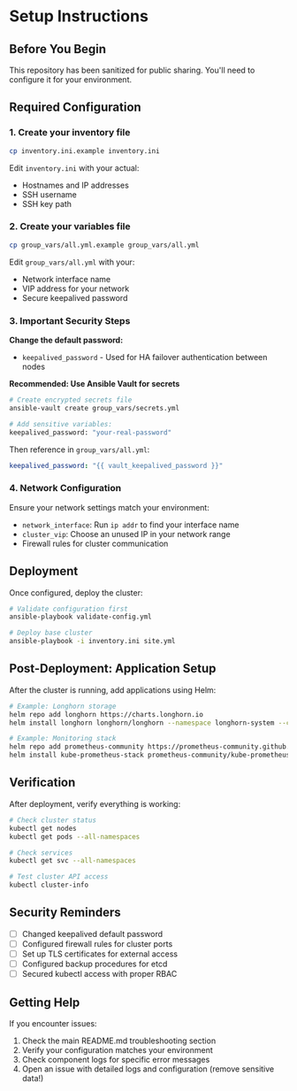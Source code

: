 # Setup Instructions

## Before You Begin

This repository has been sanitized for public sharing. You'll need to configure it for your environment.

## Required Configuration

### 1. Create your inventory file
```bash
cp inventory.ini.example inventory.ini
```

Edit `inventory.ini` with your actual:
- Hostnames and IP addresses
- SSH username
- SSH key path

### 2. Create your variables file
```bash
cp group_vars/all.yml.example group_vars/all.yml
```

Edit `group_vars/all.yml` with your:
- Network interface name
- VIP address for your network
- Secure keepalived password

### 3. Important Security Steps

**Change the default password:**
- `keepalived_password` - Used for HA failover authentication between nodes

**Recommended: Use Ansible Vault for secrets**
```bash
# Create encrypted secrets file
ansible-vault create group_vars/secrets.yml

# Add sensitive variables:
keepalived_password: "your-real-password"
```

Then reference in `group_vars/all.yml`:
```yaml
keepalived_password: "{{ vault_keepalived_password }}"
```

### 4. Network Configuration

Ensure your network settings match your environment:
- `network_interface`: Run `ip addr` to find your interface name
- `cluster_vip`: Choose an unused IP in your network range
- Firewall rules for cluster communication

## Deployment

Once configured, deploy the cluster:

```bash
# Validate configuration first
ansible-playbook validate-config.yml

# Deploy base cluster
ansible-playbook -i inventory.ini site.yml
```

## Post-Deployment: Application Setup

After the cluster is running, add applications using Helm:

```bash
# Example: Longhorn storage
helm repo add longhorn https://charts.longhorn.io
helm install longhorn longhorn/longhorn --namespace longhorn-system --create-namespace

# Example: Monitoring stack
helm repo add prometheus-community https://prometheus-community.github.io/helm-charts
helm install kube-prometheus-stack prometheus-community/kube-prometheus-stack --namespace monitoring --create-namespace
```

## Verification

After deployment, verify everything is working:

```bash
# Check cluster status
kubectl get nodes
kubectl get pods --all-namespaces

# Check services
kubectl get svc --all-namespaces

# Test cluster API access
kubectl cluster-info
```

## Security Reminders

- [ ] Changed keepalived default password
- [ ] Configured firewall rules for cluster ports
- [ ] Set up TLS certificates for external access
- [ ] Configured backup procedures for etcd
- [ ] Secured kubectl access with proper RBAC

## Getting Help

If you encounter issues:
1. Check the main README.md troubleshooting section
2. Verify your configuration matches your environment
3. Check component logs for specific error messages
4. Open an issue with detailed logs and configuration (remove sensitive data!)